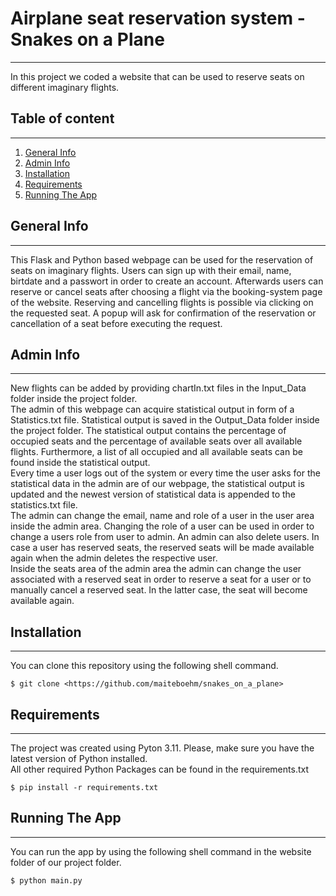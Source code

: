 # Airplane seat reservation system - Snakes on a Plane
***
In this project we coded a website that can be used to reserve seats 
on different imaginary flights.
## Table of content
***
1. [General Info](#general-info)
2. [Admin Info](#admin-info)
3. [Installation](#installation)
4. [Requirements](#requirements)
5. [Running The App](#running-the-app)

## General Info
***
This Flask and Python based webpage can be used for the reservation of
seats on imaginary flights. Users can sign up with their email, name, birtdate
and a passwort in order to create an account. Afterwards users can reserve or
cancel seats after choosing a flight via the booking-system page of the website.
Reserving and cancelling flights is possible via clicking on the requested seat.
A popup will ask for confirmation of the reservation or cancellation of a seat
before executing the request.
## Admin Info
***
New flights can be added by providing chartIn.txt 
files in the Input_Data folder inside the project folder. <br>
The admin of this webpage can acquire statistical output in form 
of a Statistics.txt file. Statistical output is saved in the Output_Data 
folder inside the project folder. The statistical output contains the percentage 
of occupied seats and the percentage of available seats over all available 
flights. Furthermore, a list of all occupied and all available seats can be 
found inside the statistical output. <br>
Every time a user logs out of the system or every time the user asks for the 
statistical data in the admin are of our webpage, the statistical output is 
updated and the newest version of statistical data is appended to the 
statistics.txt file. <br>
The admin can change the email, name and role of a user in the user area 
inside the admin area. Changing the role of a user can be used 
in order to change a users role from user to admin. An admin can also delete 
users. In case a user has reserved seats, the reserved seats will be made available
again when the admin deletes the respective user. <br>
Inside the seats area of the admin area the admin can change the user associated
with a reserved seat in order to reserve a seat for a user or to manually cancel
a reserved seat. In the latter case, the seat will become available again.
## Installation
***
You can clone this repository using the following shell command.
```
$ git clone <https://github.com/maiteboehm/snakes_on_a_plane>
```
## Requirements
***
The project was created using Pyton 3.11. Please, make sure you have the latest
version of Python installed. <br>
All other required Python Packages can be found in the requirements.txt <br>
```
$ pip install -r requirements.txt
```
## Running The App
***
You can run the app by using the following shell command in the website folder 
of our project folder.
```
$ python main.py
```







